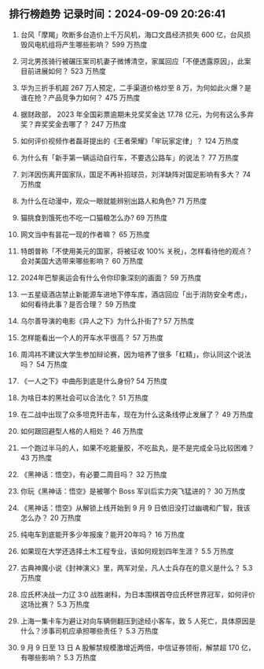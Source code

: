 
## 排行榜趋势 记录时间：2024-09-09 20:26:41
  
  1. 台风「摩羯」吹断多台造价上千万风机，海口文昌经济损失 600 亿，台风损毁风电机组将产生哪些影响？ 599 万热度
    
  2. 河北男孩骑行被碾压案司机妻子微博清空，家属回应「不便透露原因」，此案目前进展如何？ 523 万热度
    
  3. 华为三折手机超 267 万人预定，二手渠道价格炒至 8 万，为何如此火爆？是谁在抢？产品竞争力如何？ 475 万热度
    
  4. 据财政部， 2023 年全国彩票逾期未兑奖奖金达 17.78 亿元，为何有这么多弃奖？弃奖奖金去哪了？ 247 万热度
    
  5. 如何评价视频作者磊哥提出的《王者荣耀》「牢玩家定律」？ 124 万热度
    
  6. 为什么有「新手第一辆运动自行车，不要选公路车」的说法？ 77 万热度
    
  7. 刘洋因伤离开国家队，国足不再补招球员，刘洋缺阵对国足影响有多大？ 74 万热度
    
  8. 为什么在动漫中，观众一眼就能辨别出路人和角色? 71 万热度
    
  9. 猫挑食到饿死也不吃一口猫粮怎么办? 69 万热度
    
  10. 网文当中有昙花一现的作者嘛？ 65 万热度
    
  11. 特朗普称「不使用美元的国家，将被征收 100% 关税」，怎样看待他的观点？会对美国大选带来哪些影响？ 60 万热度
    
  12. 2024年巴黎奥运会有什么令你印象深刻的画面？ 59 万热度
    
  13. 一五星级酒店禁止新能源车进地下停车库，酒店回应「出于消防安全考虑」，如何看待此事？是否合理？ 59 万热度
    
  14. 乌尔善导演的电影《异人之下》为什么扑街了? 57 万热度
    
  15. 怎样能看出一个人的开车水平很高？ 57 万热度
    
  16. 周鸿祎不建议大学生参加辩论赛，因为培养了很多「杠精」，你认同这个说法吗？ 54 万热度
    
  17. 《一人之下》中曲彤到底是什么身份? 54 万热度
    
  18. 为啥日本的黑社会可以合法化？ 51 万热度
    
  19. 在二战中出现了众多坦克歼击车，现在为什么这条线停止发展了？ 49 万热度
    
  20. 如何跟回避型人格的人相处？ 46 万热度
    
  21. 一个跑过半马的人，如果不吃能量胶，不吃盐丸，是不是完成全马比较困难？ 43 万热度
    
  22. 《黑神话：悟空》，有必要二周目吗？ 32 万热度
    
  23. 你玩《黑神话：悟空》是被哪个 Boss 军训后实力突飞猛进的？ 30 万热度
    
  24. 《黑神话：悟空》从解锁上线开始到 9 月 9 日依旧没打过幽魂和广智，我该怎么办？ 20 万热度
    
  25. 纯电车到底能开多少年报废？能开20年吗？ 16 万热度
    
  26. 如果现在大学还选择土木工程专业，该如何规划四年生涯？ 5.5 万热度
    
  27. 古典神魔小说《封神演义》里，两军对垒，凡人士兵存在的意义是什么？ 5.3 万热度
    
  28. 应氏杯决战一力辽 3:0 战胜谢科，为日本围棋首夺应氏杯世界冠军，如何评价这场比赛？ 5.3 万热度
    
  29. 上海一集卡车为避让对向车辆侧翻压到途经小客车，致 5 人死亡，具体原因是什么？涉事司机应承担哪些责任？ 5.3 万热度
    
  30. 9 月 9 日至 13 日 A 股解禁规模激增近两倍，中信证券领衔，解禁超 170 亿，有哪些影响？ 5.3 万热度
    
